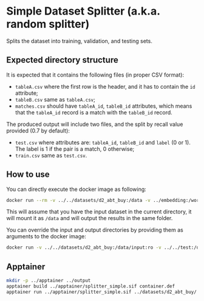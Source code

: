 # Simple Dataset Splitter (a.k.a. random splitter)

Splits the dataset into training, validation, and testing sets.

## Expected directory structure

It is expected that it contains the following files (in proper CSV format):

- `tableA.csv` where the first row is the header, and it has to contain the `id` attribute;
- `tableB.csv` same as `tableA.csv`;
- `matches.csv` should have `tableA_id`, `tableB_id` attributes, which means that the `tableA_id` record is a match with the `tableB_id` record.

The produced output will include two files, and the split by recall value provided (0.7 by default):

- `test.csv` where attributes are: `tableA_id`, `tableB_id` and `label` (0 or 1). The label is 1 if the pair is a match, 0 otherwise;
- `train.csv` same as `test.csv`.

## How to use

You can directly execute the docker image as following:

```bash
docker run --rm -v ../../datasets/d2_abt_buy:/data -v ../embedding:/workspace/embedding splitter-simple
```

This will assume that you have the input dataset in the current directory,
it will mount it as `/data` and will output the results in the same folder.

You can override the input and output directories by providing them as arguments to the docker image:

```bash
docker run -v ../../datasets/d2_abt_buy:/data/input:ro -v ../../test:/data/output splitter-simple /data/input /data/output
```

## Apptainer

```bash
mkdir -p ../apptainer ../output
apptainer build ../apptainer/splitter_simple.sif container.def
apptainer run ../apptainer/splitter_simple.sif ../datasets/d2_abt_buy/ ../output/
```
